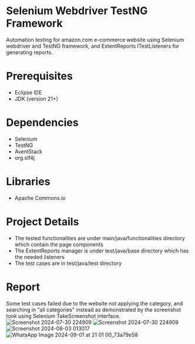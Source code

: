 # Selenium Webdriver TestNG Framework 
 Automation testing for amazon.com e-commerce website using Selenium webdriver and TestNG framework, and ExtentReports ITestListeners for generating reports.
# Prerequisites
* Eclipse IDE
* JDK (version 21+)
# Dependencies
* Selenium 
* TestNG
* AventStack
* org.slf4j
# Libraries 
* Apache Commons.io
# Project Details
* The tested functionalities are under main/java/functionalities directory which contain the page components
* The ExtentReports manager is under test/java/base directory which has the needed listeners 
* The test cases are in test/java/test directory 
# Report
Some test cases failed due to the website not applying the category, and searching in "all categories" instead as demonstrated by the screenshot took using  Selenium TakeScreenshot interface.
![Screenshot 2024-07-30 224909](https://github.com/user-attachments/assets/f784c3aa-39ef-4261-9667-d24f79b5efac)
![Screenshot 2024-07-30 224909](https://github.com/user-attachments/assets/c8c40e4f-2109-463f-be33-edffc8affa49)
![Screenshot 2024-08-03 013017](https://github.com/user-attachments/assets/35daa570-2f37-4574-b312-d50b82f62e09)
![WhatsApp Image 2024-09-01 at 21 01 00_73a79e58](https://github.com/user-attachments/assets/a48b3f4a-10a5-484b-92c0-4df9a51aec62)
